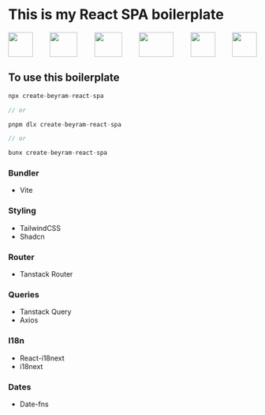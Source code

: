 # This is my React SPA boilerplate

<div style="display:flex; justify-content:space-between; align-items:center">
<img src="https://upload.wikimedia.org/wikipedia/commons/thumb/f/f1/Vitejs-logo.svg/1039px-Vitejs-logo.svg.png" width=50 height=50/>
<img src="https://upload.wikimedia.org/wikipedia/commons/thumb/3/30/React_Logo_SVG.svg/1200px-React_Logo_SVG.svg.png" width=56 height=50/>
<img src="https://seeklogo.com/images/S/shadcn-ui-logo-EF735EC0E5-seeklogo.com.png?v=638421451470000000" width=56 height=50/>
<img src="https://upload.wikimedia.org/wikipedia/commons/thumb/d/d5/Tailwind_CSS_Logo.svg/2560px-Tailwind_CSS_Logo.svg.png" width=70 height=50/>
<img src="https://tanstack.com/_build/assets/logo-color-600w-Bx4vtR8J.png" width=50 height=50/>
<img src="https://avatars.githubusercontent.com/u/8546082?s=280&v=4" width=50 height=50/>
</div>

## To use this boilerplate
```js 
npx create-beyram-react-spa

// or

pnpm dlx create-beyram-react-spa

// or 

bunx create-beyram-react-spa
```

### Bundler

- Vite

### Styling

- TailwindCSS
- Shadcn

### Router

- Tanstack Router

### Queries

- Tanstack Query
- Axios

### I18n

- React-i18next
- i18next

### Dates

- Date-fns

